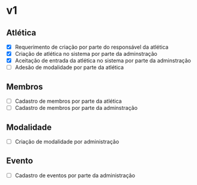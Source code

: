 # v1

## Atlética

- [x] Requerimento de criação por parte do responsável da atlética
- [x] Criação de atlética no sistema por parte da adminstração
- [x] Aceitação de entrada da atlética no sistema por parte da adminstração
- [ ] Adesão de modalidade por parte da atlética

## Membros

- [ ] Cadastro de membros por parte da atlética
- [ ] Cadastro de membros por parte da adminstração

## Modalidade

- [ ] Criação de modalidade por administração

## Evento

- [ ] Cadastro de eventos por parte da administração
